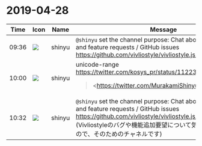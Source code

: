 # 2019-04-28

|Time|Icon|Name|Message|
|---|---|---|---|
|09:36|![](https://avatars.slack-edge.com/2018-04-27/354445776386_e258f5ed5ba887b08668_72.jpg)|shinyu|`@shinyu` set the channel purpose: Chat about Vivliostyle bugs and feature requests / GitHub issues <https://github.com/vivliostyle/vivliostyle.js/issues>|
|10:00|![](https://avatars.slack-edge.com/2018-04-27/354445776386_e258f5ed5ba887b08668_72.jpg)|shinyu|unicode-range <https://twitter.com/kosys_pr/status/1122392250464362496><br><blockquote><https://twitter.com/MurakamiShinyu|@MurakamiShinyu> ありがとうございます。<br><br>昨日ハマっていたのは、unicode-rangeに対応していないところで、Google Fontsを使うと表示にやたら時間がかかるという部分でした。<br><br><https://github.com/vivliostyle/vivliostyle.js/issues/204></blockquote>|
|10:32|![](https://avatars.slack-edge.com/2018-04-27/354445776386_e258f5ed5ba887b08668_72.jpg)|shinyu|`@shinyu` set the channel purpose: Chat about Vivliostyle bugs and feature requests / GitHub issues <https://github.com/vivliostyle/vivliostyle.js/issues><br>(Vivliostyleのバグや機能追加要望について気軽に書いてほしいので、そのためのチャネルです)|
